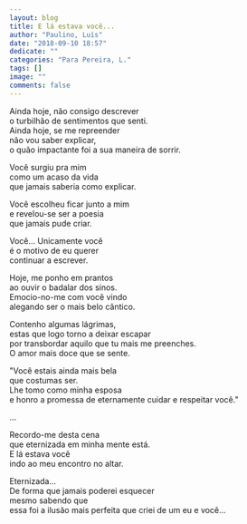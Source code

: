 ```yaml
---
layout: blog
title: E lá estava você...
author: "Paulino, Luís"
date: "2018-09-10 18:57"
dedicate: ""
categories: "Para Pereira, L."
tags: []
image: ""
comments: false
---
```


Ainda hoje, não consigo descrever\
o turbilhão de sentimentos que senti.\
Ainda hoje, se me repreender\
não vou saber explicar,\
o quão impactante foi a sua maneira de sorrir.

Você surgiu pra mim\
como um acaso da vida\
que jamais saberia como explicar.

Você escolheu ficar junto a mim\
e revelou-se ser a poesia\
que jamais pude criar.

Você... Unicamente você\
é o motivo de eu querer\
continuar a escrever.

Hoje, me ponho em prantos\
ao ouvir o badalar dos sinos.\
Emocio-no-me com você vindo\
alegando ser o mais belo cântico.

Contenho algumas lágrimas,\
estas que logo torno a deixar escapar\
por transbordar aquilo que tu mais me preenches.\
O amor mais doce que se sente.

"Você estais ainda mais bela\
que costumas ser.\
Lhe tomo como minha esposa\
e honro a promessa de eternamente cuidar e respeitar você."

...

Recordo-me desta cena\
que eternizada em minha mente está.\
E lá estava você\
indo ao meu encontro no altar.

Eternizada...\
De forma que jamais poderei esquecer\
mesmo sabendo que\
essa foi a ilusão mais perfeita que criei de um eu e você...
